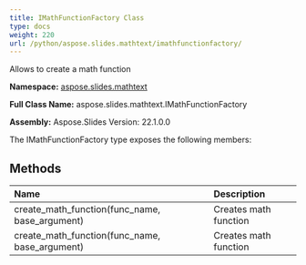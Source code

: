 ```yaml
---
title: IMathFunctionFactory Class
type: docs
weight: 220
url: /python/aspose.slides.mathtext/imathfunctionfactory/
---
```


Allows to create a math function

**Namespace:** [aspose.slides.mathtext](/python/aspose.slides.mathtext/)

**Full Class Name:** aspose.slides.mathtext.IMathFunctionFactory

**Assembly:**  Aspose.Slides Version: 22.1.0.0

The IMathFunctionFactory type exposes the following members:
## **Methods**
|**Name**|**Description**|
| :- | :- |
|create_math_function(func_name, base_argument)|Creates math function|
|create_math_function(func_name, base_argument)|Creates math function|
